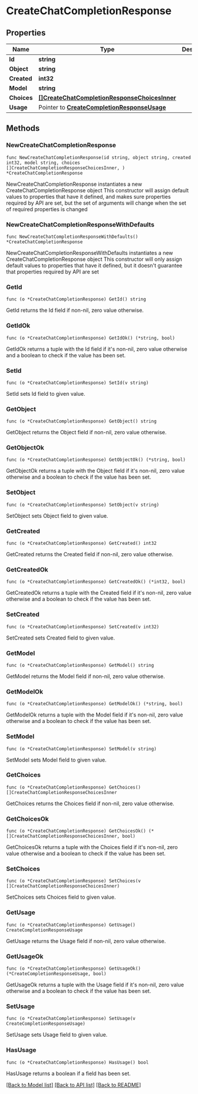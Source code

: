 # CreateChatCompletionResponse

## Properties

Name | Type | Description | Notes
------------ | ------------- | ------------- | -------------
**Id** | **string** |  | 
**Object** | **string** |  | 
**Created** | **int32** |  | 
**Model** | **string** |  | 
**Choices** | [**[]CreateChatCompletionResponseChoicesInner**](CreateChatCompletionResponseChoicesInner.md) |  | 
**Usage** | Pointer to [**CreateCompletionResponseUsage**](CreateCompletionResponseUsage.md) |  | [optional] 

## Methods

### NewCreateChatCompletionResponse

`func NewCreateChatCompletionResponse(id string, object string, created int32, model string, choices []CreateChatCompletionResponseChoicesInner, ) *CreateChatCompletionResponse`

NewCreateChatCompletionResponse instantiates a new CreateChatCompletionResponse object
This constructor will assign default values to properties that have it defined,
and makes sure properties required by API are set, but the set of arguments
will change when the set of required properties is changed

### NewCreateChatCompletionResponseWithDefaults

`func NewCreateChatCompletionResponseWithDefaults() *CreateChatCompletionResponse`

NewCreateChatCompletionResponseWithDefaults instantiates a new CreateChatCompletionResponse object
This constructor will only assign default values to properties that have it defined,
but it doesn't guarantee that properties required by API are set

### GetId

`func (o *CreateChatCompletionResponse) GetId() string`

GetId returns the Id field if non-nil, zero value otherwise.

### GetIdOk

`func (o *CreateChatCompletionResponse) GetIdOk() (*string, bool)`

GetIdOk returns a tuple with the Id field if it's non-nil, zero value otherwise
and a boolean to check if the value has been set.

### SetId

`func (o *CreateChatCompletionResponse) SetId(v string)`

SetId sets Id field to given value.


### GetObject

`func (o *CreateChatCompletionResponse) GetObject() string`

GetObject returns the Object field if non-nil, zero value otherwise.

### GetObjectOk

`func (o *CreateChatCompletionResponse) GetObjectOk() (*string, bool)`

GetObjectOk returns a tuple with the Object field if it's non-nil, zero value otherwise
and a boolean to check if the value has been set.

### SetObject

`func (o *CreateChatCompletionResponse) SetObject(v string)`

SetObject sets Object field to given value.


### GetCreated

`func (o *CreateChatCompletionResponse) GetCreated() int32`

GetCreated returns the Created field if non-nil, zero value otherwise.

### GetCreatedOk

`func (o *CreateChatCompletionResponse) GetCreatedOk() (*int32, bool)`

GetCreatedOk returns a tuple with the Created field if it's non-nil, zero value otherwise
and a boolean to check if the value has been set.

### SetCreated

`func (o *CreateChatCompletionResponse) SetCreated(v int32)`

SetCreated sets Created field to given value.


### GetModel

`func (o *CreateChatCompletionResponse) GetModel() string`

GetModel returns the Model field if non-nil, zero value otherwise.

### GetModelOk

`func (o *CreateChatCompletionResponse) GetModelOk() (*string, bool)`

GetModelOk returns a tuple with the Model field if it's non-nil, zero value otherwise
and a boolean to check if the value has been set.

### SetModel

`func (o *CreateChatCompletionResponse) SetModel(v string)`

SetModel sets Model field to given value.


### GetChoices

`func (o *CreateChatCompletionResponse) GetChoices() []CreateChatCompletionResponseChoicesInner`

GetChoices returns the Choices field if non-nil, zero value otherwise.

### GetChoicesOk

`func (o *CreateChatCompletionResponse) GetChoicesOk() (*[]CreateChatCompletionResponseChoicesInner, bool)`

GetChoicesOk returns a tuple with the Choices field if it's non-nil, zero value otherwise
and a boolean to check if the value has been set.

### SetChoices

`func (o *CreateChatCompletionResponse) SetChoices(v []CreateChatCompletionResponseChoicesInner)`

SetChoices sets Choices field to given value.


### GetUsage

`func (o *CreateChatCompletionResponse) GetUsage() CreateCompletionResponseUsage`

GetUsage returns the Usage field if non-nil, zero value otherwise.

### GetUsageOk

`func (o *CreateChatCompletionResponse) GetUsageOk() (*CreateCompletionResponseUsage, bool)`

GetUsageOk returns a tuple with the Usage field if it's non-nil, zero value otherwise
and a boolean to check if the value has been set.

### SetUsage

`func (o *CreateChatCompletionResponse) SetUsage(v CreateCompletionResponseUsage)`

SetUsage sets Usage field to given value.

### HasUsage

`func (o *CreateChatCompletionResponse) HasUsage() bool`

HasUsage returns a boolean if a field has been set.


[[Back to Model list]](../README.md#documentation-for-models) [[Back to API list]](../README.md#documentation-for-api-endpoints) [[Back to README]](../README.md)


